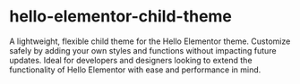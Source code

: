 # hello-elementor-child-theme
A lightweight, flexible child theme for the Hello Elementor theme. Customize safely by adding your own styles and functions without impacting future updates. Ideal for developers and designers looking to extend the functionality of Hello Elementor with ease and performance in mind.
